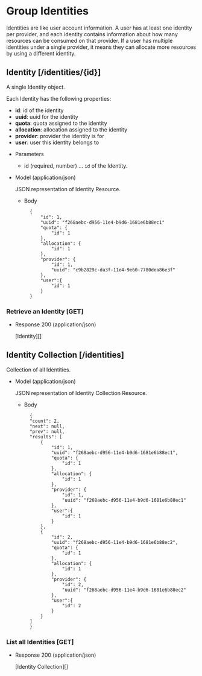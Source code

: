 # Group Identities
Identities are like user account information. A user has at least one identity per provider, and each identity
 contains information about how many resources can be consumed on that provider.  If a user has multiple identities
 under a single provider, it means they can allocate more resources by using a different identity.

## Identity [/identities/{id}]
A single Identity object.

Each Identity has the following properties:

- **id**: id of the identity
- **uuid**: uuid for the identity
- **quota**: quota assigned to the identity
- **allocation**: allocation assigned to the identity
- **provider**: provider the identity is for
- **user**: user this identity belongs to

+ Parameters
    + id (required, number) ... `id` of the Identity.
    
+ Model (application/json)

    JSON representation of Identity Resource.

    + Body

            {
                "id": 1,
                "uuid": "f268aebc-d956-11e4-b9d6-1681e6b88ec1"
                "quota": {
                    "id": 1
                },
                "allocation": {
                    "id": 1
                },
                "provider": {
                    "id": 1,
                    "uuid": "c9b2829c-da3f-11e4-9e60-7780dea86e3f"
                },
                "user":{
                    "id": 1
                }
            }

### Retrieve an Identity [GET]

+ Response 200 (application/json)

    [Identity][]
    
## Identity Collection [/identities]
Collection of all Identities.

+ Model (application/json)

    JSON representation of Identity Collection Resource.

    + Body

            {
            "count": 2,
            "next": null,
            "prev": null,
            "results": [
                {
                    "id": 1,
                    "uuid": "f268aebc-d956-11e4-b9d6-1681e6b88ec1",
                    "quota": {
                        "id": 1
                    },
                    "allocation": {
                        "id": 1
                    },
                    "provider": {
                        "id": 1,
                        "uuid": "f268aebc-d956-11e4-b9d6-1681e6b88ec1"
                    },
                    "user":{
                        "id": 1
                    }
                },
                {
                    "id": 2,
                    "uuid": "f268aebc-d956-11e4-b9d6-1681e6b88ec2",
                    "quota": {
                        "id": 1
                    },
                    "allocation": {
                        "id": 1
                    },
                    "provider": {
                        "id": 2,
                        "uuid": "f268aebc-d956-11e4-b9d6-1681e6b88ec2"
                    },
                    "user":{
                        "id": 2
                    }
                }
            ]
            }
            
### List all Identities [GET]
+ Response 200 (application/json)

    [Identity Collection][]
